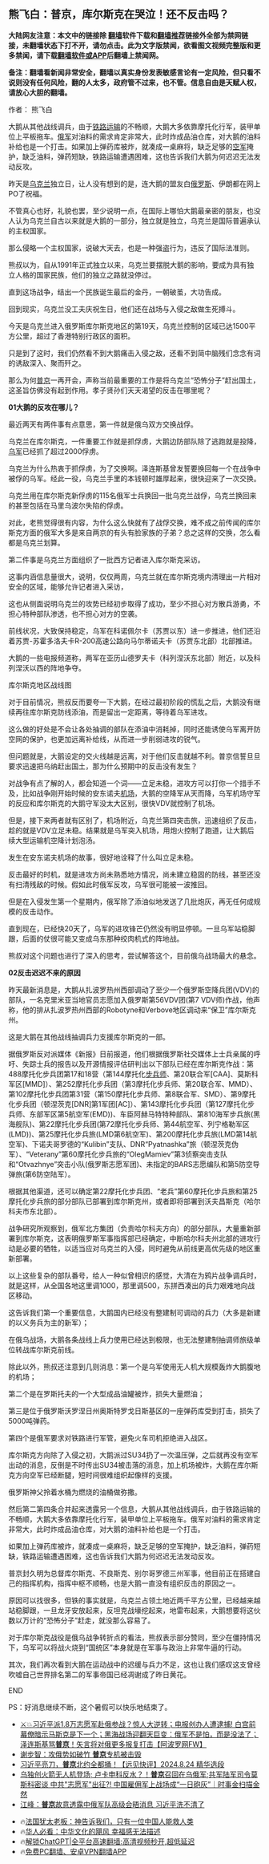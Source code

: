  <!-- 面包屑导航 --> <h2>熊飞白：普京，库尔斯克在哭泣！还不反击吗？</h2> <p class="notice"><b>大陆网友注意：本文中的链接除 <a href="https://github.com/bannedbook/fanqiang" >翻墙</a>软件下载和<a href="https://github.com/killgcd/justmysocks/blob/master/README.md">翻墙推荐</a>链接外全部为禁网链接，未翻墙状态下打不开，请勿点击。此为文字版禁闻，欲看图文视频完整版和更多禁闻，请下载<a href="https://github.com/bannedbook/fanqiang">翻墙软件或APP</a>后翻墙上禁闻网。</p><p>备注：翻墙看新闻非常安全，翻墙以真实身份发表敏感言论有一定风险，但只看不说则没有任何风险，翻的人太多，政府管不过来，也不管。信息自由是天赋人权，请放心大胆的翻墙。</b></p>  <div class="entry"> <p>作者： 熊飞白</p> <p id="summary">大鹅从其他战线调兵，由于<a href="https://www.bannedbook.org/bnews/tag/%E9%93%81%E8%B7%AF%E8%BF%90%E8%BE%93/" class="st_tag internal_tag" rel="tag" title="标签 铁路运输 下的日志">铁路运输</a>的不畅顺，大鹅大多依靠摩托化行军，装甲单位上平板拖车。<a href="https://www.bannedbook.org/bnews/tag/%e4%bf%84%e5%86%9b/" class="st_tag internal_tag" rel="tag" title="标签 俄军 下的日志">俄军</a>对油料的需求肯定非常大，此时炸成品油仓库，对大鹅的油料补给也是一个打击。如果加上弹药库被炸，就凑成一桌麻将，缺乏足够的<a href="https://www.bannedbook.org/bnews/tag/%e7%a9%ba%e5%86%9b/" class="st_tag internal_tag" rel="tag" title="标签 空军 下的日志">空军</a>掩护，缺乏油料，弹药短缺，铁路运输遭遇困难，这也告诉我们大鹅为何迟迟无法发动反攻。</p> <p id="conimg">昨天是<a href="https://www.bannedbook.org/bnews/tag/%e4%b9%8c%e5%85%8b%e5%85%b0/" class="st_tag internal_tag" rel="tag" title="标签 乌克兰 下的日志">乌克兰</a>独立日，让人没有想到的是，连大鹅的盟友白<a href="https://www.bannedbook.org/bnews/tag/%e4%bf%84%e7%bd%97%e6%96%af/" class="st_tag internal_tag" rel="tag" title="标签 俄罗斯 下的日志">俄罗斯</a>、伊朗都在网上PO了祝福。</p> <p>不管真心也好，礼貌也罢，至少说明一点，在国际上哪怕大鹅最亲密的朋友，也没人认为乌克兰自古以来就是大鹅的一部分，独立就是独立，乌克兰是国际普遍承认的主权国家。</p> <p>那么侵略一个主权国家，说破大天去，也是一种强盗行为，违反了国际法准则。</p> <p>熊叔以为，自从1991年正式独立以来，乌克兰要摆脱大鹅的影响，要成为具有独立人格的国家民族，他们的独立之路就没停过。</p> <p>直到这场战争，结出一个民族诞生最后的金丹，一朝破茧，大功告成。</p> <p>回到现实，乌克兰没工夫庆祝生日，他们还在战场与入侵之敌做生死搏斗。</p> <p>今天是乌克兰进入俄罗斯库尔斯克地区的第19天，乌克兰控制的区域已达1500平方公里，超过了香港特别行政区的面积。</p> <p>只是到了这时，我们仍然看不到大鹅痛击入侵之敌，还看不到简中脑残们念念有词的诱敌深入、聚而歼之。</p> <p>那么为何<a href="https://www.bannedbook.org/bnews/tag/%e6%99%ae%e4%ba%ac/" class="st_tag internal_tag" rel="tag" title="标签 普京 下的日志">普京</a>一再开会，声称当前最重要的工作是将乌克兰“恐怖分子”赶出国土，这圣旨仿佛没有起到作用。孝子贤孙们天天渴望的反击在哪里呢？</p> <p><strong>01大鹅的反攻在哪儿？</strong></p> <p>最近两天有两件事有点意思，第一件就是俄乌双方交换战俘。</p> <p>乌克兰在库尔斯克，一件重要工作就是抓俘虏，大鹅边防部队除了逃跑就是投降，<a href="https://www.bannedbook.org/bnews/tag/%e4%b9%8c%e5%86%9b/" class="st_tag internal_tag" rel="tag" title="标签 乌军 下的日志">乌军</a>已经抓了超过2000俘虏。</p>  <p>乌克兰为什么热衷于抓俘虏，为了交换啊。泽连斯基曾发誓要换回每一个在战争中被俘的乌军。经此一役，乌克兰手里的本钱顿时雄厚起来，很快迎来了一次交换。</p> <p>乌克兰用在库尔斯克新俘虏的115名俄军士兵换回一批乌克兰战俘，乌克兰换回来的甚至包括在马里乌波尔失陷的俘虏。</p> <p>对此，老熊觉得很有内容，为什么这么快就有了战俘交换，难不成之前传闻的库尔斯克方面的俄军大多是来自两京的有头有脸家族的子弟？总之这样的交换，怎么看都是乌克兰划算。</p> <p>第二件事是乌克兰方面组织了一批西方记者进入库尔斯克采访。</p> <p>这事内涵信息量很大，说明，仅仅两周，乌克兰就在库尔斯克境内清理出一片相对安全的区域，能够允许记者进入采访，</p> <p>这也从侧面说明乌克兰的攻势已经初步取得了成功，至少不担心对方散兵游勇，不担心特种部队渗透，也不担心对方的空袭。</p> <p>前线状况，大致保持稳定，乌军在科诺佩尔卡（苏贾以东）进一步推进，他们还沿着苏贾-苏霍多洛夫卡R-200高速公路向马尔蒂诺夫卡（苏贾东北部）北部推进。</p> <p>大鹅的一些电报频道称，两军在亚历山德罗夫卡（科列涅沃东北部）附近，以及科列涅沃以西的阵地争夺。</p> <p>库尔斯克地区战线图</p> <p>对于目前情况，熊叔反而要夸一下大鹅，在经过最初阶段的慌乱之后，大鹅没有继续再往库尔斯克防线添油，而是留出一定距离，等待着乌军进攻。</p> <p>这么做的好处是不会让各处抽调的部队在添油中消耗掉，同时还能诱使乌军离开防空网的保护，也更加远离补给线，从而进一步削弱进攻的锐气。</p> <p>但问题就是，大鹅设定的交火线越是远离，对于他们反击就越不利。普京信誓旦旦要求迅速把乌纳赶出国土，那为什么预期中的反击没有发生？</p> <p>对战争有点了解的人，都会知道一个词——立足未稳，进攻方可以打你一个措手不及，比如战争刚开始时候的安东诺夫<a href="https://www.bannedbook.org/bnews/tag/%e6%9c%ba%e5%9c%ba/" class="st_tag internal_tag" rel="tag" title="标签 机场 下的日志">机场</a>，大鹅的空降军从天而降，乌军机场守军的反应和库尔斯克的大鹅守军没太大区别，很快VDV就控制了机场。</p> <p>但是，接下来两者就有区别了，机场附近，乌克兰第四突击旅，迅速组织了反击，趁的就是VDV立足未稳。结果就是乌军突入机场，用炮火控制了跑道，让大鹅后续大型运输机空降计划泡汤。</p>  <p>发生在安东诺夫机场的故事，很好地诠释了什么叫立足未稳。</p> <p>反击最好的时机，就是进攻方尚未熟悉地方情况，尚未建立稳固的防线，甚至还没有扫清残敌的时候。假如此时俄军反攻，乌军很可能被一波推回。</p> <p>但是在入侵发生第一个星期内，俄军除了添油似地发送了几批炮灰，再无任何成规模的反击动作。</p> <p>直到现在，已经快20天了，乌军的进攻锋芒仍然没有明显停顿。一旦乌军站稳脚跟，后面的仗很可能又变成乌东那种绞肉机式的阵地战。</p> <p>熊叔对这个问题也进行了深入的思考，尝试解答这个，目前俄乌战场最大的悬念。</p> <p><strong>02反击迟迟不来的原因</strong></p> <p>昨天最新消息是，大鹅从扎波罗热州西部调动了至少一个俄罗斯空降兵团(VDV)的部队，一名克里米亚当地官员志愿加入俄罗斯第56VDV团(第7 VDV师)作战，他声称，他的排从扎波罗热州西部的Robotyne和Verbove地区调动来“保卫”库尔斯克州。</p> <p>这是大鹅在其他战线抽调兵力支援库尔斯克的一部。</p> <p>据俄罗斯反对派媒体《新报》日前报道，他们根据俄罗斯社交媒体上士兵亲属的呼吁、失踪士兵的报告以及开源情报评估研判出以下部队已经在库尔斯克作战：第488摩托化步兵团第17和18营（第144摩托化<a href="https://www.bannedbook.org/bnews/tag/%E6%AD%A5%E5%85%B5%E5%B8%88/" class="st_tag internal_tag" rel="tag" title="标签 步兵师 下的日志">步兵师</a>、第20联合军[CAA]、莫斯科军区[MMD]）、第252摩托化步兵团（第3摩托化步兵师、第20联合军、MMD）、第102摩托化步兵团第31营（第150摩托化步兵师、第8联合军、SMD）、第9摩托化步兵团（顿涅茨克[DNR]第1军团[AC]）、第143摩托化步兵团（第127摩托化步兵师、东部军区第5航空军(EMD))、车臣阿赫马特特种部队、第810海军步兵旅(黑海舰队)、第22摩托化步兵团(第72摩托化步兵师、第44航空军、列宁格勒军区(LMD))、第25摩托化步兵旅(LMD第6航空军)、第200摩托化步兵旅(LMD第14航空军)、下诺夫哥罗德的“Kulibin”支队、DNR“Pyatnashka”旅（顿涅茨克伪军）、“Veterany”第60摩托化步兵旅的“OlegMamiev”第3侦察突击支队和“Otvazhnye”突击小队(俄罗斯志愿军团)、未指定的BARS志愿编队和第5防空导弹旅(第6防空陆军）。</p> <p>根据其他渠道，还可以确定第22摩托化步兵团、“老兵”第60摩托化步兵旅和第25摩托化步兵旅的部分部队已部署到库尔斯克州，或者即将部署到沃夫昌斯克（哈尔科夫市东北部）。</p> <p>战争研究所观察到，俄军北方集团（负责哈尔科夫方向）的部分部队，大量重新部署到库尔斯克，这表明俄罗斯军事指挥部已经确定，中断哈尔科夫州北部的进攻行动是必要的牺牲，以适当应对乌克兰的入侵，同时避免从前线更高优先级的地区重新部署。</p> <p>以上这些复杂的部队番号，给人一种似曾相识的感觉，大清在为鸦片战争调兵时，就是这样，从全国各地这里调1000，那里调500，东拼西凑出的兵力艰难地向战区移动。</p> <p>这告诉我们第一个重要信息，大鹅国内已经没有整建制可调动的兵力（大多是新建的以义务兵为主的新军）；</p> <p>在俄乌战场，大鹅各条战线上兵力使用已经达到极限，也无法整建制抽调师旅级单位转战库尔斯克前线。</p>  <p>除此以外，熊叔还注意到几则消息：第一个是乌军使用无人机大规模轰炸大鹅腹地的机场；</p> <p>第二个是在罗斯托夫的一个大型成品油罐被炸，损失大量燃油；</p> <p>第三是位于俄罗斯沃罗涅日州奥斯特罗戈日斯基区的一座弹药库受到打击，损失了5000吨弹药。</p> <p>第四个是俄军要求对铁路进行军管，避免火车司机拒绝进入战区。</p> <p>库尔斯克方向除了入侵之初，大鹅派过SU34扔了一次温压弹，之后就再没有空军出动的消息，反倒是不时传出SU34被击落的消息，加上机场被炸，大鹅在库尔斯克方向空军已经断腿，短时间很难组织起像样的支援。</p> <p>俄罗斯神父拎着水桶为燃烧的油桶做弥撒。</p> <p>然后第二第四条合并起来透露另一个信息，大鹅从其他战线调兵，由于铁路运输的不畅顺，大鹅大多依靠摩托化行军，装甲单位上平板拖车。俄军对油料的需求肯定非常大，此时炸成品油仓库，对大鹅的油料补给也是一个打击。</p> <p>如果加上弹药库被炸，就凑成一桌麻将，缺乏足够的空军掩护，缺乏油料，弹药短缺，铁路运输遭遇困难，这也告诉我们大鹅为何迟迟无法发动反攻。</p> <p>普京封久明为总督库尔斯克、不良斯克、别尔哥罗德三州军事，他目前正在搭建自己的指挥机构，指挥中枢不顺畅，也是大鹅一直没有组织反击的原因之一。</p> <p>原因可以找很多，但铁的事实就是，乌克兰占领土地近两千平方公里，已经越来越站稳脚跟，一旦龙牙安放起来，反坦克战壕挖起来，地雷布起来，大鹅想要将这伙数以万计的“恐怖分子”赶走，就没那么容易了。</p> <p>对于库尔斯克战役是俄乌战争转折点的看法，熊叔表示部分赞同，至少在僵持情况下，乌军可以将战火烧到“国统区”本身就是在军事与政治上非常牛逼的行动。</p> <p>其次，我们再次看到大鹅在运动战中的迟缓与兵力不足，这也让我们感叹这支曾经吹嘘自己世界排名第二的军事帝国已经凋谢成了昨日黄花。</p> <p>END</p> <p>PS：好消息继续不断，这个暑假可以快乐地结束了。</p>  <!--<div id="taboola-mid-1"></div>--><ul class='op-related-articles' title='相关阅读'> <li><a href='https://www.bannedbook.org/bnews/bannedvideo/20240826/2079501.html' target='_blank'>⚔️💥习近平派1.8万志愿军赴俄参战？惊人大逆转；电报创办人遭逮捕! 白宫前幕僚暗示马斯克是下一个；黑海战场迎翻天巨变：俄军不是怕，而是没法了；泽连斯基骂<b>普京</b>！矢言将对俄更多报复打击【阿波罗网FW】</a></li> <li><a href='https://www.bannedbook.org/bnews/comments/20240826/2079254.html' target='_blank'>谢步智：攻俄势如破竹 <b>普京</b>专机被击毁</a></li> <li><a href='https://www.bannedbook.org/bnews/sohnews/20240825/2079144.html' target='_blank'>习近平亮刀，<b>普京</b>北约全都捅！【远见快评】2024.8.24 精华选段</a></li> <li><a href='https://www.bannedbook.org/bnews/sohnews/20240825/2078967.html' target='_blank'>乌独创火箭无人机登场; 卢卡申科反水？！<b>普京</b>召回在乌俄军;共军陆军司令莫斯科密谈 中共"志愿军"出征?! 中国雇佣军上战场成“一日砲灰”｜时事金扫描金然</a></li> <li><a href='https://www.bannedbook.org/bnews/cbnews/20240825/2078932.html' target='_blank'>江峰：<b>普京</b>故意透露中俄军队高级会晤消息 习近平洗不清了</a></li> </ul> <ul class="texttj"> <li>🔥<a href="https://www.bannedbook.org/bnews/ssgc/20230219/1850782.html" target="_blank">法国犹太老板：神告诉我们，只有一位中国人能救人类</a></li> <li>🔥<a href="https://www.bannedbook.org/bnews/comments/20220220/1694796.html" target="_blank">华人必看：中华文化的飓风 幸福感无法描述</a></li> <li>🔥<a href="https://github.com/bannedbook/fanqiang/wiki/V2ray%E6%9C%BA%E5%9C%BA" target="_blank">解锁ChatGPT|全平台高速翻墙:高清视频秒开,超低延迟</a></li> <li>🔥<a href="https://github.com/bannedbook/fanqiang/wiki/%E7%A6%81%E9%97%BB%E7%BD%91%E5%AE%89%E5%8D%93%E7%BF%BB%E5%A2%99%E6%96%B0%E9%97%BBAPP" target="_blank">免费PC翻墙、安卓VPN翻墙APP</a></li> </ul><p class="src-info"> </p><a name='sharetosocial'></a> <div style="margin-bottom:5px;padding-bottom:5px;clear:both"> <div id="archive-pix-1" class="banner-ads"> <!-- AuctionX Display platform tag START --> <div id="27602x728x90x621x_ADSLOT1" clicktrack="%%CLICK_URL_ESC%%"></div>  <!-- AuctionX Display platform tag END --> </div> <div id="archive-pix-2" class="banner-ads"> <!-- AuctionX Display platform tag START --> <div id="27556x300x250x621x_ADSLOT1" clicktrack="%%CLICK_URL_ESC%%" style="margin:0 auto;text-align:center"></div>  <!-- AuctionX Display platform tag END --> </div> </div>  <div id="archive-pix-1" class="banner-ads"> <!-- AuctionX Display platform tag START --> <div id="27603x728x90x621x_ADSLOT1" clicktrack="%%CLICK_URL_ESC%%"></div>  <!-- AuctionX Display platform tag END --> </div> </div><!--END ENTRY--> 